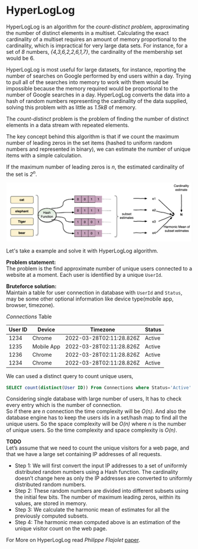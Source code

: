 # HyperLogLog
HyperLogLog is an algorithm for the _count-distinct problem_, approximating the number of distinct elements in a multiset. 
Calculating the exact cardinality of a multiset requires an amount of memory proportional to the cardinality, which is 
impractical for very large data sets. For instance, for a set of _8_ numbers, _{4,3,6,2,2,6,1,7}_, the cardinality 
of the membership set would be 6.

HyperLogLog is most useful for large datasets, for instance, reporting the number 
of searches on Google performed by end users within a day. Trying to pull all of the searches into memory to work with 
them would be impossible because the memory required would be proportional to the number of Google searches in a day. 
HyperLogLog converts the data into a hash of random numbers representing the cardinality of the data supplied, solving 
this problem with as little as <i>1.5kB</i> of memory.

The _count-distinct_ problem is the problem of finding the number of distinct elements in a data stream with repeated elements.

The key concept behind this algorithm is that if we count the maximum number of leading zeros in the set items 
(hashed to uniform random numbers and represented in binary), we can estimate the number of unique items with a simple calculation.

If the maximum number of leading zeros is _n_, the estimated cardinality of the set is <i>2<sup>n</sup></i>.

![HyperLogLog](./img/HyperLogLog.png)


Let's take a example and solve it with HyperLogLog algorithm.

**Problem statement:**\
The problem is the find approximate number of unique users connected to a website at a moment. 
Each user is identified by a unique `UserId`. 

**Bruteforce solution:**\
Maintain a table for user connection in database with `UserId` and `Status`, may be some other optional information like device type(mobile app, browser, timezone).

*Connections* Table

| User ID | Device | Timezone | Status | 
|---|---|---|---|
|1234|Chrome|2022-03-28T02:11:28.826Z| Active|
|1235|Mobile App|2022-03-28T02:11:28.826Z| Active|
|1236|Chrome|2022-03-28T02:11:28.826Z| Active|
|1234|Chrome|2022-03-28T02:11:28.826Z| Active|

We can used a distinct query to count unique users, 
```sql
SELECT count(distinct(User ID)) From Connections where Status='Active'
```

Considering single database with large number of users, It has to check every entry which is the number of connection.\
So if there are _n_ connection the time complexity will be _O(n)_. And also the database engine has to keep the users ids in 
a set/hash map to find all the unique users. So the space complexity will be _O(n)_ where _n_ is the number of unique users.
So the time complexity and space complexity is _O(n)_.




**TODO**\
Let’s assume that we need to count the unique visitors for a web page, and that we have a large set containing IP addresses of all requests.


- Step 1: We will first convert the input IP addresses to a set of uniformly distributed random numbers using a Hash function. The cardinality doesn’t change here as only the IP addresses are converted to uniformly distributed random numbers. 
- Step 2: These random numbers are divided into different subsets using the initial few bits. The number of maximum leading zeros, within its values, are stored in memory. 
- Step 3: We calculate the harmonic mean of estimates for all the previously computed subsets. 
- Step 4: The harmonic mean computed above is an estimation of the unique visitor count on the web page.





For More on HyperLogLog read _Philippe Flajolet_ [paper](http://algo.inria.fr/flajolet/Publications/FlFuGaMe07.pdf).
